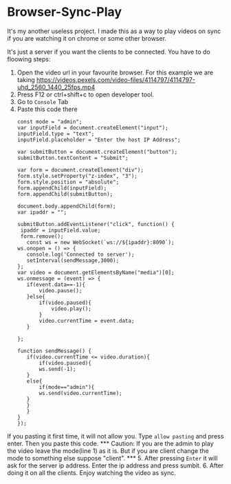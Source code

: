 # Browser-Sync-Play

It's my another useless project.
I made this as a way to play videos on sync if you are watching it on chrome or some other browser.

It's just a server if you want the clients to be connected. You have to do floowing steps:
1. Open the video url in your favourite browser. For this example we are taking https://videos.pexels.com/video-files/4114797/4114797-uhd_2560_1440_25fps.mp4
2. Press F12 or ctrl+shift+c to open developer tool.
3. Go to `Console` Tab
4. Paste this code there
   ```
   const mode = "admin";
   var inputField = document.createElement("input");
   inputField.type = "text";
   inputField.placeholder = "Enter the host IP Address";
  
   var submitButton = document.createElement("button");
   submitButton.textContent = "Submit";
  
   var form = document.createElement("div");
   form.style.setProperty("z-index", "3");
   form.style.position = "absolute";
   form.appendChild(inputField);
   form.appendChild(submitButton);
  
   document.body.appendChild(form);
   var ipaddr = "";
  
   submitButton.addEventListener("click", function() {
    ipaddr = inputField.value;
    form.remove();
      const ws = new WebSocket(`ws://${ipaddr}:8090`);
   ws.onopen = () => {
      console.log('Connected to server');
      setInterval(sendMessage,3000);
   };
   var video = document.getElementsByName("media")[0];
   ws.onmessage = (event) => {
      if(event.data==-1){
          video.pause();
      }else{
          if(video.paused){
              video.play();
          }
          video.currentTime = event.data;
      }
      
   };
  
   function sendMessage() {
      if(video.currentTime <= video.duration){
          if(video.paused){
          ws.send(-1);
      }
      else{
          if(mode=="admin"){
          ws.send(video.currentTime);
      }
      }
      }
   }
   });
   ```
If you pasting it first time, it will not allow you. Type `allow pasting` and press enter. Then you paste this code.
*** Caution: If you are the admin to play the video leave the mode(line 1) as it is. But if you are client change the mode to something else suppose "client". ***
5. After pressing `Enter` it will ask for the server ip address. Enter the ip address and press sumbit.
6. After doing it on all the clients. Enjoy watching the video as sync.
